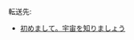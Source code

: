 <div>

転送先:

-   [初めまして。宇宙を知りましょう](/%E5%88%9D%E3%82%81%E3%81%BE%E3%81%97%E3%81%A6%E3%80%82%E5%AE%87%E5%AE%99%E3%82%92%E7%9F%A5%E3%82%8A%E3%81%BE%E3%81%97%E3%82%87%E3%81%86 "初めまして。宇宙を知りましょう")

</div>

<div>

</div>
